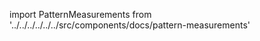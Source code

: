 
import PatternMeasurements from '../../../../../../src/components/docs/pattern-measurements'

<PatternMeasurements pattern='simon' />

